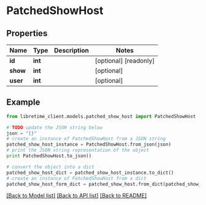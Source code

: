 # PatchedShowHost


## Properties

Name | Type | Description | Notes
------------ | ------------- | ------------- | -------------
**id** | **int** |  | [optional] [readonly] 
**show** | **int** |  | [optional] 
**user** | **int** |  | [optional] 

## Example

```python
from libretime_client.models.patched_show_host import PatchedShowHost

# TODO update the JSON string below
json = "{}"
# create an instance of PatchedShowHost from a JSON string
patched_show_host_instance = PatchedShowHost.from_json(json)
# print the JSON string representation of the object
print PatchedShowHost.to_json()

# convert the object into a dict
patched_show_host_dict = patched_show_host_instance.to_dict()
# create an instance of PatchedShowHost from a dict
patched_show_host_form_dict = patched_show_host.from_dict(patched_show_host_dict)
```
[[Back to Model list]](../README.md#documentation-for-models) [[Back to API list]](../README.md#documentation-for-api-endpoints) [[Back to README]](../README.md)



